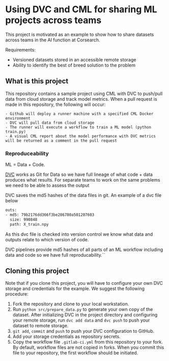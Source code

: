# Using DVC and CML for sharing ML projects across teams

This project is motivated as an example to show how to share datasets across teams in the AI function at Corsearch. 

Requirements:
- Versioned datasets stored in an accessible remote storage
- Ability to identify the best of breed solution to the problem

## What is this project 
This repository contains a sample project using CML with DVC to push/pull data from cloud storage and track model metrics. When a pull request is made in this repository, the following will occur:

    - Github will deploy a runner machine with a specified CML Docker environment
    - DVC will pull data from cloud storage
    - The runner will execute a workflow to train a ML model (python train.py)
    - A visual CML report about the model performance with DVC metrics will be returned as a comment in the pull request
 
### Reproduceability
ML = Data + Code. 

[DVC](https://dvc.org/) works as Git for Data so we have full lineage of what code + data produces what results. 
For separate teams to work on the same problems we need to be able to assess the output

DVC saves the md5 hashes of the data files in git. An example of a dvc file below

```bash
outs:
- md5: 79b2176dd366f3be286780a501207603
  size: 990848
  path: X_train.npy
``` 

As this dvc file is checked into version control we know what data and outputs relate to which version of code.

DVC pipelines provide md5 hashes of all parts of an ML workflow including data and code so we have full reproducability.``


## Cloning this project
Note that if you clone this project, you will have to configure your own DVC storage and credentials for the example. We suggest the following procedure:

1. Fork the repository and clone to your local workstation. 
2. Run `python src/prepare_data.py` to generate your own copy of the dataset. After initializing DVC in the project directory and configuring your remote storage, run `dvc add data` and `dvc push` to push your dataset to remote storage.
3. `git add`, `commit` and `push` to push your DVC configuration to GitHub.
4. Add your storage credentials as repository secrets.
5. Copy the workflow file `.gitlab-ci.yml` from this repository to your fork. By default, workflow files are not copied in forks. When you commit this file to your repository, the first workflow should be initiated. 
